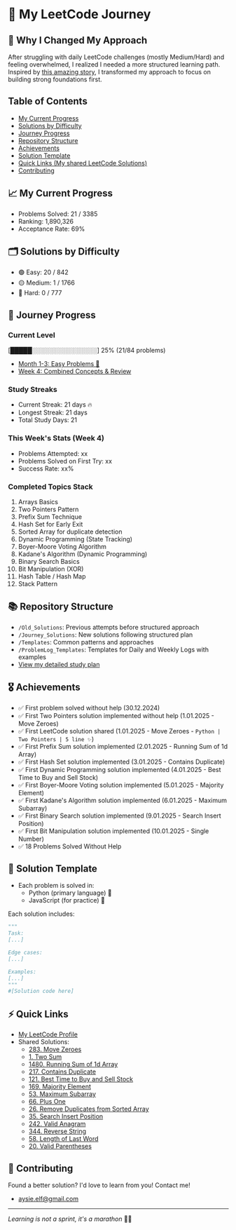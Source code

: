 # 🚀 My LeetCode Journey

## 🔄 Why I Changed My Approach
After struggling with daily LeetCode challenges (mostly Medium/Hard) and feeling overwhelmed, I realized I needed a more structured learning path. Inspired by [this amazing story](https://leetcode.com/discuss/interview-experience/716202/amz-google-facebook-offer-reject-reject-my-journey-from-failure-to-offer-at-faang), I transformed my approach to focus on building strong foundations first.

## Table of Contents
- [My Current Progress](#-my-current-progress)
- [Solutions by Difficulty](#-solutions-by-difficulty)
- [Journey Progress](#-journey-progress)
- [Repository Structure](#-repository-structure)
- [Achievements](#-achievements)
- [Solution Template](#-solution-template)
- [Quick Links (My shared LeetCode Solutions)](#-quick-links)
- [Contributing](#-contributing)

## 📈 My Current Progress
- Problems Solved: 21 / 3385
- Ranking: 1,890,326
- Acceptance Rate: 69%

## 🗂️ Solutions by Difficulty
- 🟢 Easy: 20 / 842
- 🟡 Medium: 1 / 1766
- 🔴 Hard: 0 / 777

## 🎯 Journey Progress
### Current Level
[█████░░░░░░░░░░░░░░░] 25% (21/84 problems)
- [Month 1-3: Easy Problems 👶](Journey_Solutions/1_Month)
- [Week 4: Combined Concepts & Review](Journey_Solutions/1_Month/4_Week)

### Study Streaks
- Current Streak: 21 days 🔥
- Longest Streak: 21 days
- Total Study Days: 21

### This Week's Stats (Week 4)
- Problems Attempted: xx
- Problems Solved on First Try: xx
- Success Rate: xx%

### Completed Topics Stack
1. Arrays Basics
2. Two Pointers Pattern
3. Prefix Sum Technique
4. Hash Set for Early Exit
5. Sorted Array for duplicate detection
6. Dynamic Programming (State Tracking)
7. Boyer-Moore Voting Algorithm
8. Kadane's Algorithm (Dynamic Programming)
9. Binary Search Basics
10. Bit Manipulation (XOR)
11. Hash Table / Hash Map
12. Stack Pattern

## 📚 Repository Structure
- `/Old_Solutions`: Previous attempts before structured approach
- `/Journey_Solutions`: New solutions following structured plan
- `/Templates`: Common patterns and approaches
- `/ProblemLog_Templates`: Templates for Daily and Weekly Logs with examples
- [View my detailed study plan](LeetCodeStudyGuide.md)

## 🎖️ Achievements
*  ✅ First problem solved without help (30.12.2024)
*  ✅ First Two Pointers solution implemented without help (1.01.2025 - Move Zeroes)
*  ✅ First LeetCode solution shared (1.01.2025 - Move Zeroes - `Python | Two Pointers | 5 line ✨`)
*  ✅ First Prefix Sum solution implemented (2.01.2025 - Running Sum of 1d Array)
*  ✅ First Hash Set solution implemented (3.01.2025 - Contains Duplicate)
*  ✅ First Dynamic Programming solution implemented (4.01.2025 - Best Time to Buy and Sell Stock)
*  ✅ First Boyer-Moore Voting solution implemented (5.01.2025 - Majority Element)
*  ✅ First Kadane's Algorithm solution implemented (6.01.2025 - Maximum Subarray)
*  ✅ First Binary Search solution implemented (9.01.2025 - Search Insert Position)
*  ✅ First Bit Manipulation solution implemented (10.01.2025 - Single Number)
*  ✅ 18 Problems Solved Without Help

## 📝 Solution Template
- Each problem is solved in:
  * Python (primary language) 🐍
  * JavaScript (for practice) 💛

Each solution includes:
```python
"""
Task:
[...]

Edge cases:
[...]

Examples:
[...]
"""
#[Solution code here]
```

## ⚡ Quick Links
- [My LeetCode Profile](https://leetcode.com/u/aysieelf/)
- Shared Solutions:
  - [283. Move Zeroes](https://leetcode.com/problems/move-zeroes/solutions/6212328/python-two-pointers-5-lines)
  - [1. Two Sum](https://leetcode.com/problems/two-sum/solutions/6212397/python-hash-table-with-parallel-processi-ljp6)
  - [1480. Running Sum of 1d Array](https://leetcode.com/problems/running-sum-of-1d-array/solutions/6217409/python-prefix-sum-from-on2-to-on-by-aysi-2yi3)
  - [217. Contains Duplicate](https://leetcode.com/problems/contains-duplicate/solutions/6222879/python-multiple-approaches-set-early-exi-jkg6)
  - [121. Best Time to Buy and Sell Stock](https://leetcode.com/problems/best-time-to-buy-and-sell-stock/solutions/6282550/python-javascript-from-brute-force-to-dp-rpai)
  - [169. Majority Element](https://leetcode.com/problems/majority-element/solutions/6232871/python-javascript-early-exit-hashmap-boyer-moore-voting-from-simple-to-memory-optimal)
  - [53. Maximum Subarray](https://leetcode.com/problems/maximum-subarray/solutions/6239319/python-kadanes-algorithm-from-20-to-90-p-46ro)
  - [66. Plus One](https://leetcode.com/problems/plus-one/solutions/6244316/python-array-manipulation-in-place-vs-ne-yj64)
  - [26. Remove Duplicates from Sorted Array](https://leetcode.com/problems/remove-duplicates-from-sorted-array/solutions/6248281/python-two-pointers-bears-100-by-aysieel-30es)
  - [35. Search Insert Position](https://leetcode.com/problems/search-insert-position/solutions/6253947/python-easy-to-read-binary-search-beats-tzkop)
  - [242. Valid Anagram](https://leetcode.com/problems/valid-anagram/solutions/6273663/python-javascript-simple-hash-table-clea-qogq)
  - [344. Reverse String](https://leetcode.com/problems/reverse-string/solutions/6282525/python-javascript-two-pointers-2-lines-s-td1l)
  - [58. Length of Last Word](https://leetcode.com/problems/length-of-last-word/solutions/6298157/python-javascript-o1-space-simple-clean-wk473)
  - [20. Valid Parentheses](https://leetcode.com/problems/valid-parentheses/solutions/6301816/python-javascript-stack-super-clean-easy-iyu4)

## 🌟 Contributing
Found a better solution? I'd love to learn from you! Contact me!
- aysie.elf@gmail.com
---
*Learning is not a sprint, it's a marathon* 🏃‍♀️